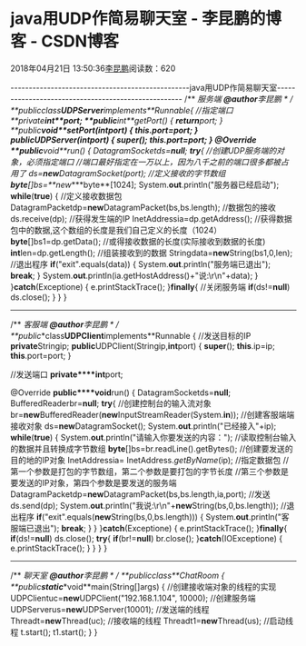 
# java用UDP作简易聊天室 - 李昆鹏的博客 - CSDN博客


2018年04月21日 13:50:36[李昆鹏](https://me.csdn.net/weixin_41547486)阅读数：620


-------------------------------------------------java用UDP作简易聊天室----------------------------------------------------
/**
*服务端
***@author**李昆鹏
*
*/
**public****class**UDPServer**implements**Runnable{
//指定端口
**private****int**port;
**public****int**getPort() {
**return**port;
}
**public****void**setPort(**int**port) {
**this**.port=port;
}
**public**UDPServer(**int**port) {
**super**();
**this**.port=port;
}
@Override
**public****void**run() {
DatagramSocketds=**null**;
**try**{
//创建UDP服务端的对象，必须指定端口
//端口最好指定在一万以上，因为八千之前的端口很多都被占用了
ds=**new**DatagramSocket(port);
//定义接收的字节数组
**byte**[]bs=**new****byte**[1024];
System.**out**.println("服务器已经启动");
**while**(**true**) {
//定义接收数据包
DatagramPacketdp=**new**DatagramPacket(bs,bs.length);
//数据包的接收
ds.receive(dp);
//获得发生端的IP
InetAddressia=dp.getAddress();
//获得数据包中的数据,这个数组的长度是我们自己定义的长度（1024）
**byte**[]bs1=dp.getData();
//或得接收数据的长度(实际接收到数据的长度)
**int**len=dp.getLength();
//组装接收到的数据
Stringdata=**new**String(bs1,0,len);
//退出程序
**if**("exit".equals(data)) {
System.**out**.println("服务端已退出");
**break**;
}
System.**out**.println(ia.getHostAddress()+"说:\r\n"+data);
}
}**catch**(Exceptione) {
e.printStackTrace();
}**finally**{
//关闭服务端
**if**(ds!=**null**)
ds.close();
}
}
}

-----------------------------------------------
/**
*客服端
***@author**李昆鹏
*
*/
**public****class**UDPClient**implements**Runnable {
//发送目标的IP
**private**Stringip;
**public**UDPClient(Stringip,**int**port) {
**super**();
**this**.ip=ip;
**this**.port=port;
}

//发送端口
**private****int**port;

@Override
**public****void**run() {
DatagramSocketds=**null**;
BufferedReaderbr=**null**;
**try**{
//创建控制台的输入流对象
br=**new**BufferedReader(**new**InputStreamReader(System.**in**));
//创建客服端端接收对象
ds=**new**DatagramSocket();
System.**out**.println("已经接入"+ip);
**while**(**true**) {
System.**out**.println("请输入你要发送的内容：");
//读取控制台输入的数据并且转换成字节数组
**byte**[]bs=br.readLine().getBytes();
//创建要发送的目的地的IP对象
InetAddressia= InetAddress.*getByName*(ip);
//指定数据包
//第一个参数是打包的字节数组，第二个参数是要打包的字节长度
//第三个参数是要发送的IP对象，第四个参数是要发送的服务端
DatagramPacketdp=**new**DatagramPacket(bs,bs.length,ia,port);
//发送
ds.send(dp);
System.**out**.println("我说:\r\n"+**new**String(bs,0,bs.length));
//退出程序
**if**("exit".equals(**new**String(bs,0,bs.length))) {
System.**out**.println("客服端已退出");
**break**;
}
}
}**catch**(Exceptione) {
e.printStackTrace();
}**finally**{
**if**(ds!=**null**)
ds.close();
**try**{
**if**(br!=**null**)
br.close();
}**catch**(IOExceptione) {
e.printStackTrace();
}
}
}
}

-----------------------------------------------------------
/**
*聊天室
***@author**李昆鹏
*
*/
**public****class**ChatRoom {
**public****static****void**main(String[]args) {
//创建接收端对象的线程的实现
UDPClientuc=**new**UDPClient("192.168.1.104", 10000);
//创建服务端
UDPServerus=**new**UDPServer(10001);
//发送端的线程
Threadt=**new**Thread(uc);
//接收端的线程
Threadt1=**new**Thread(us);
//启动线程
t.start();
t1.start();
}
}


